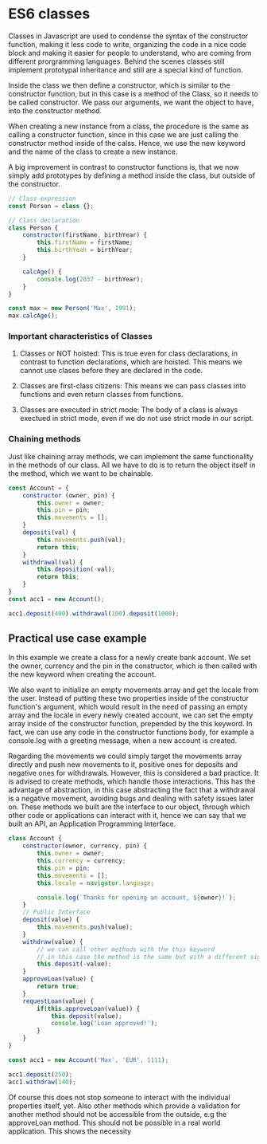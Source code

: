 # ES6 classes

Classes in Javascript are used to condense the syntax of the constructor function, making it less code to write, organizing the code in a nice code block and making it easier for people to understand, who are coming from different prorgramming languages. Behind the scenes classes still implement prototypal inheritance and still are a special kind of function.

Inside the class we then define a constructor, which is similar to the constructor function, but in this case is a method of the Class, so it needs to be called constructor. We pass our arguments, we want the object to have, into the constructor method.

When creating a new instance from a class, the procedure is the same as calling a constructor function, since in this case we are just calling the constructor method inside of the calss. Hence, we use the new keyword and the name of the class to create a new instance.

A big improvement in contrast to constructor functions is, that we now simply add prototypes by defining a method inside the class, but outside of the constructor.

```js
// Class expression
const Person = class {};

// Class declaration
class Person {
    constructor(firstName, birthYear) {
        this.firstName = firstName;
        this.birthYeah = birthYear;
    }

    calcAge() {
        console.log(2037 - birthYear);
    }
}

const max = new Person('Max', 1991);
max.calcAge();
```

### Important characteristics of Classes

1. Classes or NOT hoisted: This is true even for class declarations, in contrast to function declarations, which are hoisted. This means we cannot use clases before they are declared in the code.

2. Classes are first-class citizens: This means we can pass classes into functions and even return classes from functions.

3. Classes are executed in strict mode: The body of a class is always exectued in strict mode, even if we do not use strict mode in our script.

### Chaining methods

Just like chaining array methods, we can implement the same functionality in the methods of our class. All we have to do is to return the object itself in the method, which we want to be chainable.

```js
const Account = {
    constructor (owner, pin) {
        this.owner = owner;
        this.pin = pin;
        this.movements = [];
    }
    depositi(val) {
        this.movements.push(val);
        return this;
    }
    withdrawal(val) {
        this.deposition(-val);
        return this;
    }
}
const acc1 = new Account();

acc1.deposit(400).withdrawal(100).deposit(1000);
```

## Practical use case example

In this example we create a class for a newly create bank account. We set the owner, currency and the pin in the constructor, which is then called with the new keyword when creating the account.

We also want to initialize an empty movements array and get the locale from the user. Instead of putting these two properties inside of the constructur function's argument, which would result in the need of passing an empty array and the locale in every newly created account, we can set the empty array inside of the constructor function, prepended by the this keyword. In fact, we can use any code in the constructor functions body, for example a console.log with a greeting message, when a new account is created.

Regarding the movements we could simply target the movements array directly and push new movements to it, positive ones for deposits and negative ones for withdrawals. However, this is considered a bad practice. It is advised to create methods, which handle those interactions. This has the advantage of abstraction, in this case abstracting the fact that a withdrawal is a negative movement, avoiding bugs and dealing with safety issues later on.
These methods we built are the interface to our object, through which other code or applications can interact with it, hence we can say that we built an API, an Application Programming Interface.

```js
class Account {
    constructor(owner, currency, pin) {
        this.owner = owner;
        this.currency = currency;
        this.pin = pin;
        this.movements = [];
        this.locale = navigator.language;

        console.log(`Thanks for opening an account, ${owner}!`);
    }
    // Public Interface
    deposit(value) {
        this.movements.push(value);
    }
    withdraw(value) {
        // we can call other methods with the this keyword
        // in this case the method is the same but with a different sign
        this.deposit(-value);
    }
    approveLoan(value) {
        return true;
    }
    requestLoan(value) {
        if(this.approveLoan(value)) {
            this.deposit(value);
            console.log('Loan approved!');
        }
    }
}

const acc1 = new Account('Max', 'EUR', 1111);

acc1.deposit(250);
acc1.withdraw(140);
```

Of course this does not stop someone to interact with the individual properties itself, yet. Also other methods which provide a validation for another method should not be accessible from the outside, e.g the approveLoan method. This should not be possible in a real world application. This shows the necessity